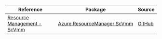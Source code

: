 | Reference | Package | Source |
|---|---|---|
|[Resource Management - ScVmm](resourcemanager.scvmm-readme.md)|[Azure.ResourceManager.ScVmm](https://www.nuget.org/packages/Azure.ResourceManager.ScVmm)|[GitHub](https://github.com/Azure/azure-sdk-for-net/blob/main/sdk/arc-scvmm/Azure.ResourceManager.ScVmm)|
